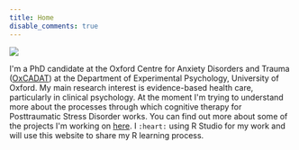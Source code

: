 ```yaml
---
title: Home
disable_comments: true
---
```


<img src="/images/portrait.png" style="max-width:20%;min-width:50px;float:top;"/>

I'm a PhD candidate at the Oxford Centre for Anxiety Disorders and Trauma ([OxCADAT](https://www.psy.ox.ac.uk/research/oxford-centre-for-anxiety-disorders-and-trauma)) at the Department of Experimental Psychology, University of Oxford.
My main research interest is evidence-based health care, particularly in clinical psychology.
At the moment I'm trying to understand more about the processes through which cognitive therapy for Posttraumatic Stress Disorder works.
You can find out more about some of the projects I'm working on [here](/projects).
I `:heart:` using R Studio for my work and will use this website to share my R learning process.